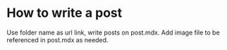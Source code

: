 # How to write a post

Use folder name as url link, write posts on post.mdx.
Add image file to be referenced in post.mdx as needed.

